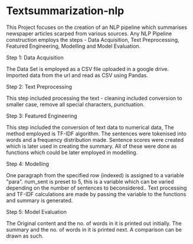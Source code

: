# Textsummarization-nlp

This Project focuses on the creation of an NLP pipeline which summarises newspaper articles scarped from various sources. Any NLP Pipeline construction employs the steps - Data Acquisition, Text Preprocessing, Featured Engineering, Modelling and Model Evaluation. 

Step 1: Data Acquisition

The Data Set is employed as a CSV file uploaded in a google drive. Imported data from the url and read as CSV using Pandas.

Step 2: Text Preprocessing

This step included processing the text - cleaning included conversion to smaller case, remove all special characters, punctuation.

Step 3: Featured Engineering

This step included the conversion of text data to numerical data, The method employed is TF-IDF algorithm. The sentences were tokenised into words and a frequency distribution made. Sentence scores were created which is later used in creating the summary. All of these were done as functions which could be later employed in modelling.

Step 4: Modelling

One paragraph from the specified row (indexed) is assigned to a variable "para". num_sent is preset to 5, this is a variable which can be varied depending on the number of sentences to beconsidered.. Text processing and TF-IDF calculations are made by passing the variable to the functions and summary is generated.

Step 5: Model Evaluation 

The Original content and the no. of words in it is printed out initially. The summary and the no. of words in it is printed next. A comparison can be drawn as such. 

